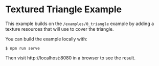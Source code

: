 # Textured Triangle Example

This example builds on the `/examples/0_triangle` example by adding a texture resources that will use
to cover the triangle.

You can build the example locally with:

```
$ npm run serve
```

Then visit http://localhost:8080 in a browser to see the result.
